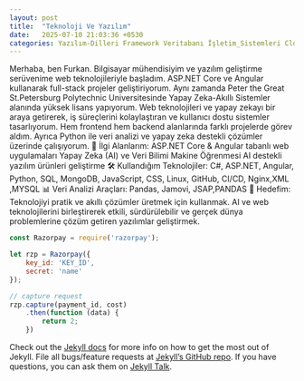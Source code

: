 ```yaml
---
layout: post
title:  "Teknoloji Ve Yazılım"
date:   2025-07-10 21:03:36 +0530
categories: Yazılım-Dilleri Framework Veritabanı İşletim_Sistemleri Cloud Search-Engine Yapay-Zeka Makine-Öğrenimi
---
```

Merhaba, ben Furkan. Bilgisayar mühendisiyim ve yazılım geliştirme serüvenime web teknolojileriyle başladım.
ASP.NET Core ve Angular kullanarak full-stack projeler geliştiriyorum. Aynı zamanda Peter the Great St.Petersburg Polytechnic Universitesinde Yapay Zeka-Akıllı Sistemler alanında yüksek lisans yapıyorum.
Web teknolojileri ve yapay zekayı bir araya getirerek, iş süreçlerini kolaylaştıran ve kullanıcı dostu sistemler tasarlıyorum.
Hem frontend hem backend alanlarında farklı projelerde görev aldım. Ayrıca Python ile veri analizi ve yapay zeka destekli çözümler üzerinde çalışıyorum.
🎯 İlgi Alanlarım:
ASP.NET Core & Angular tabanlı web uygulamaları
Yapay Zeka (AI) ve Veri Bilimi
Makine Öğrenmesi
AI destekli yazılım ürünleri geliştirme
🛠️ Kullandığım Teknolojiler:
C#, ASP.NET, Angular, Python, SQL, MongoDB, JavaScript, CSS, Linux, GitHub, CI/CD, Nginx,XML ,MYSQL 
📊 Veri Analizi Araçları:
Pandas, Jamovi, JSAP,PANDAS
🚀 Hedefim:
Teknolojiyi pratik ve akıllı çözümler üretmek için kullanmak. AI ve web teknolojilerini birleştirerek etkili, sürdürülebilir ve gerçek dünya problemlerine çözüm getiren yazılımlar geliştirmek.

```javascript
const Razorpay = require('razorpay');

let rzp = Razorpay({
	key_id: 'KEY_ID',
	secret: 'name'
});

// capture request
rzp.capture(payment_id, cost)
	.then(function (data) {
		return 2;
	})
```

Check out the [Jekyll docs][jekyll-docs] for more info on how to get the most out of Jekyll. File all bugs/feature requests at [Jekyll’s GitHub repo][jekyll-gh]. If you have questions, you can ask them on [Jekyll Talk][jekyll-talk].

[jekyll-docs]: https://jekyllrb.com/docs/home
[jekyll-gh]:   https://github.com/jekyll/jekyll
[jekyll-talk]: https://talk.jekyllrb.com/
